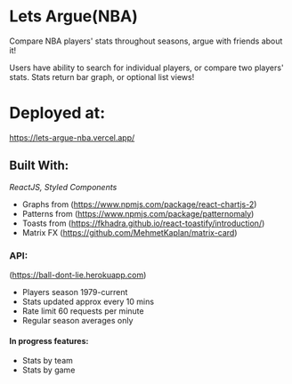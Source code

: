 # Lets Argue(NBA)
Compare NBA players' stats throughout seasons, argue with friends about it!

Users have ability to search for individual players, or compare two players' stats. Stats return bar graph, or optional list views!


# Deployed at:
https://lets-argue-nba.vercel.app/


## Built With:
*ReactJS, Styled Components*
* Graphs from (https://www.npmjs.com/package/react-chartjs-2)
* Patterns from (https://www.npmjs.com/package/patternomaly)
* Toasts from (https://fkhadra.github.io/react-toastify/introduction/)
* Matrix FX (https://github.com/MehmetKaplan/matrix-card)


### API: 
(https://ball-dont-lie.herokuapp.com)
* Players season 1979-current
* Stats updated approx every 10 mins
* Rate limit 60 requests per minute
* Regular season averages only



#### In progress features:
  * Stats by team
  * Stats by game
